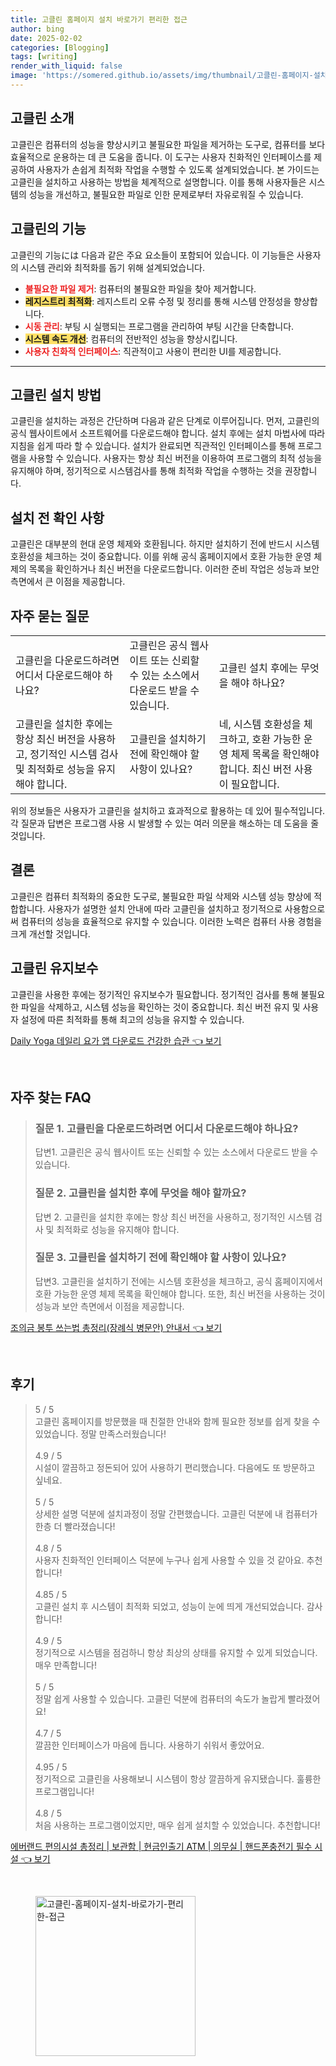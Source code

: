 ```yaml
---
title: 고클린 홈페이지 설치 바로가기 편리한 접근
author: bing
date: 2025-02-02
categories: [Blogging]
tags: [writing]
render_with_liquid: false
image: 'https://somered.github.io/assets/img/thumbnail/고클린-홈페이지-설치-바로가기-편리한-접근.webp'
---
```



<h2 id='고클린_소개'>고클린 소개</h2>

<p>고클린은 컴퓨터의 성능을 향상시키고 불필요한 파일을 제거하는 도구로, 컴퓨터를 보다 효율적으로 운용하는 데 큰 도움을 줍니다. 이 도구는 사용자 친화적인 인터페이스를 제공하여 사용자가 손쉽게 최적화 작업을 수행할 수 있도록 설계되었습니다. 본 가이드는 고클린을 설치하고 사용하는 방법을 체계적으로 설명합니다. 이를 통해 사용자들은 시스템의 성능을 개선하고, 불필요한 파일로 인한 문제로부터 자유로워질 수 있습니다.</p>

<h2 id='고클린의_기능'>고클린의 기능</h2>

<p>고클린의 기능には 다음과 같은 주요 요소들이 포함되어 있습니다. 이 기능들은 사용자의 시스템 관리와 최적화를 돕기 위해 설계되었습니다.</p>

<ul>
    <li><b><span style="color: #ee2323;">불필요한 파일 제거</span></b>: 컴퓨터의 불필요한 파일을 찾아 제거합니다.</li>
    <li><b><span style="background-color: #ffe066;">레지스트리 최적화</span></b>: 레지스트리 오류 수정 및 정리를 통해 시스템 안정성을 향상합니다.</li>
    <li><b><span style="color: #ee2323;">시동 관리</span></b>: 부팅 시 실행되는 프로그램을 관리하여 부팅 시간을 단축합니다.</li>
    <li><b><span style="background-color: #ffe066;">시스템 속도 개선</span></b>: 컴퓨터의 전반적인 성능을 향상시킵니다.</li>
    <li><b><span style="color: #ee2323;">사용자 친화적 인터페이스</span></b>: 직관적이고 사용이 편리한 UI를 제공합니다.</li>
</ul>

<hr />

<h2 id='고클린_설치_방법'>고클린 설치 방법</h2>

<p>고클린을 설치하는 과정은 간단하며 다음과 같은 단계로 이루어집니다. 먼저, 고클린의 공식 웹사이트에서 소프트웨어를 다운로드해야 합니다. 설치 후에는 설치 마법사에 따라 지침을 쉽게 따라 할 수 있습니다. 설치가 완료되면 직관적인 인터페이스를 통해 프로그램을 사용할 수 있습니다. 사용자는 항상 최신 버전을 이용하여 프로그램의 최적 성능을 유지해야 하며, 정기적으로 시스템검사를 통해 최적화 작업을 수행하는 것을 권장합니다.</p>

<h2 id='설치_전_확인사항'>설치 전 확인 사항</h2>

<p>고클린은 대부분의 현대 운영 체제와 호환됩니다. 하지만 설치하기 전에 반드시 시스템 호환성을 체크하는 것이 중요합니다. 이를 위해 공식 홈페이지에서 호환 가능한 운영 체제의 목록을 확인하거나 최신 버전을 다운로드합니다. 이러한 준비 작업은 성능과 보안 측면에서 큰 이점을 제공합니다.</p>

<h2 id='자주_묻는_질문'>자주 묻는 질문</h2>

<table>
    <tr>
        <td>고클린을 다운로드하려면 어디서 다운로드해야 하나요?</td>
        <td>고클린은 공식 웹사이트 또는 신뢰할 수 있는 소스에서 다운로드 받을 수 있습니다.</td>
        <td>고클린 설치 후에는 무엇을 해야 하나요?</td>
    </tr>
    <tr>
        <td>고클린을 설치한 후에는 항상 최신 버전을 사용하고, 정기적인 시스템 검사 및 최적화로 성능을 유지해야 합니다.</td>
        <td>고클린을 설치하기 전에 확인해야 할 사항이 있나요?</td>
        <td>네, 시스템 호환성을 체크하고, 호환 가능한 운영 체제 목록을 확인해야 합니다. 최신 버전 사용이 필요합니다.</td>
    </tr>
</table>

<p>위의 정보들은 사용자가 고클린을 설치하고 효과적으로 활용하는 데 있어 필수적입니다. 각 질문과 답변은 프로그램 사용 시 발생할 수 있는 여러 의문을 해소하는 데 도움을 줄 것입니다.</p>

<h2 id='결론'>결론</h2>

<p>고클린은 컴퓨터 최적화의 중요한 도구로, 불필요한 파일 삭제와 시스템 성능 향상에 적합합니다. 사용자가 설명한 설치 안내에 따라 고클린을 설치하고 정기적으로 사용함으로써 컴퓨터의 성능을 효율적으로 유지할 수 있습니다. 이러한 노력은 컴퓨터 사용 경험을 크게 개선할 것입니다.</p>

<h2 id='고클린_유지보수'>고클린 유지보수</h2>

<p>고클린을 사용한 후에는 정기적인 유지보수가 필요합니다. 정기적인 검사를 통해 불필요한 파일을 삭제하고, 시스템 성능을 확인하는 것이 중요합니다. 최신 버전 유지 및 사용자 설정에 따른 최적화를 통해 최고의 성능을 유지할 수 있습니다.</p>


<p><a class="click-button" title="Daily Yoga 데일리 요가 앱 다운로드 건강한 습관" href="https://somered.github.io/posts/Daily-Yoga-%EB%8D%B0%EC%9D%BC%EB%A6%AC-%EC%9A%94%EA%B0%80-%EC%95%B1-%EB%8B%A4%EC%9A%B4%EB%A1%9C%EB%93%9C-%EA%B1%B4%EA%B0%95%ED%95%9C-%EC%8A%B5%EA%B4%80/" rel="dofollow">Daily Yoga 데일리 요가 앱 다운로드 건강한 습관 👈 보기</a></p><br>
<h2 id='자주_찾는_FAQ'>자주 찾는 FAQ</h2>
<div itemscope="" itemtype="https://schema.org/FAQPage"> 
<blockquote> 
<div itemscope="" itemprop="mainEntity" itemtype="https://schema.org/Question"> 
<h3 itemprop="name">질문 1. 고클린을 다운로드하려면 어디서 다운로드해야 하나요?</h3> 
<div itemscope="" itemprop="acceptedAnswer" itemtype="https://schema.org/Answer"> 
<span itemprop="text"> 
<p>답변1. 고클린은 공식 웹사이트 또는 신뢰할 수 있는 소스에서 다운로드 받을 수 있습니다.</p> 
</span> 
</div> 
</div> 

<div itemscope="" itemprop="mainEntity" itemtype="https://schema.org/Question"> 
<h3 itemprop="name">질문 2. 고클린을 설치한 후에 무엇을 해야 할까요?</h3> 
<div itemscope="" itemprop="acceptedAnswer" itemtype="https://schema.org/Answer"> 
<span itemprop="text"> 
<p>답변 2. 고클린을 설치한 후에는 항상 최신 버전을 사용하고, 정기적인 시스템 검사 및 최적화로 성능을 유지해야 합니다.</p> 
</span> 
</div> 
</div> 

<div itemscope="" itemprop="mainEntity" itemtype="https://schema.org/Question"> 
<h3 itemprop="name">질문 3. 고클린을 설치하기 전에 확인해야 할 사항이 있나요?</h3> 
<div itemscope="" itemprop="acceptedAnswer" itemtype="https://schema.org/Answer"> 
<span itemprop="text"> 
<p>답변3. 고클린을 설치하기 전에는 시스템 호환성을 체크하고, 공식 홈페이지에서 호환 가능한 운영 체제 목록을 확인해야 합니다. 또한, 최신 버전을 사용하는 것이 성능과 보안 측면에서 이점을 제공합니다.</p> 
</span> 
</div> 
</div> 
</blockquote> 
</div>
<p><a class="click-button" title="조의금 봉투 쓰는법 총정리(장례식 병문안) 안내서" href="https://somered.github.io/posts/%EC%A1%B0%EC%9D%98%EA%B8%88-%EB%B4%89%ED%88%AC-%EC%93%B0%EB%8A%94%EB%B2%95-%EC%B4%9D%EC%A0%95%EB%A6%AC(%EC%9E%A5%EB%A1%80%EC%8B%9D-%EB%B3%91%EB%AC%B8%EC%95%88)-%EC%95%88%EB%82%B4%EC%84%9C/" rel="dofollow">조의금 봉투 쓰는법 총정리(장례식 병문안) 안내서 👈 보기</a></p><br>
<h2 id='후기'>후기</h2>
<div itemscope itemtype="https://schema.org/Product">
  <blockquote>
  <div itemprop="review" itemscope itemtype="https://schema.org/Review">
      <div itemprop="reviewRating" itemscope itemtype="https://schema.org/Rating"> <span itemprop="ratingValue">5</span> / <span itemprop="bestRating">5</span> </div>
      <span itemprop="reviewBody">고클린 홈페이지를 방문했을 때 친절한 안내와 함께 필요한 정보를 쉽게 찾을 수 있었습니다. 정말 만족스러웠습니다!</span>
  </div>
  <br>
  <div itemprop="review" itemscope itemtype="https://schema.org/Review">
      <div itemprop="reviewRating" itemscope itemtype="https://schema.org/Rating"> <span itemprop="ratingValue">4.9</span> / <span itemprop="bestRating">5</span> </div>
      <span itemprop="reviewBody">시설이 깔끔하고 정돈되어 있어 사용하기 편리했습니다. 다음에도 또 방문하고 싶네요.</span>
  </div>
  <br>
  <div itemprop="review" itemscope itemtype="https://schema.org/Review">
      <div itemprop="reviewRating" itemscope itemtype="https://schema.org/Rating"> <span itemprop="ratingValue">5</span> / <span itemprop="bestRating">5</span> </div>
      <span itemprop="reviewBody">상세한 설명 덕분에 설치과정이 정말 간편했습니다. 고클린 덕분에 내 컴퓨터가 한층 더 빨라졌습니다!</span>
  </div>
  <br>
  <div itemprop="review" itemscope itemtype="https://schema.org/Review">
      <div itemprop="reviewRating" itemscope itemtype="https://schema.org/Rating"> <span itemprop="ratingValue">4.8</span> / <span itemprop="bestRating">5</span> </div>
      <span itemprop="reviewBody">사용자 친화적인 인터페이스 덕분에 누구나 쉽게 사용할 수 있을 것 같아요. 추천합니다!</span>
  </div>
  <br>
  <div itemprop="review" itemscope itemtype="https://schema.org/Review">
      <div itemprop="reviewRating" itemscope itemtype="https://schema.org/Rating"> <span itemprop="ratingValue">4.85</span> / <span itemprop="bestRating">5</span> </div>
      <span itemprop="reviewBody">고클린 설치 후 시스템이 최적화 되었고, 성능이 눈에 띄게 개선되었습니다. 감사합니다!</span>
  </div>
  <br>
  <div itemprop="review" itemscope itemtype="https://schema.org/Review">
      <div itemprop="reviewRating" itemscope itemtype="https://schema.org/Rating"> <span itemprop="ratingValue">4.9</span> / <span itemprop="bestRating">5</span> </div>
      <span itemprop="reviewBody">정기적으로 시스템을 점검하니 항상 최상의 상태를 유지할 수 있게 되었습니다. 매우 만족합니다!</span>
  </div>
  <br>
  <div itemprop="review" itemscope itemtype="https://schema.org/Review">
      <div itemprop="reviewRating" itemscope itemtype="https://schema.org/Rating"> <span itemprop="ratingValue">5</span> / <span itemprop="bestRating">5</span> </div>
      <span itemprop="reviewBody">정말 쉽게 사용할 수 있습니다. 고클린 덕분에 컴퓨터의 속도가 놀랍게 빨라졌어요!</span>
  </div>
  <br>
  <div itemprop="review" itemscope itemtype="https://schema.org/Review">
      <div itemprop="reviewRating" itemscope itemtype="https://schema.org/Rating"> <span itemprop="ratingValue">4.7</span> / <span itemprop="bestRating">5</span> </div>
      <span itemprop="reviewBody">깔끔한 인터페이스가 마음에 듭니다. 사용하기 쉬워서 좋았어요.</span>
  </div>
  <br>
  <div itemprop="review" itemscope itemtype="https://schema.org/Review">
      <div itemprop="reviewRating" itemscope itemtype="https://schema.org/Rating"> <span itemprop="ratingValue">4.95</span> / <span itemprop="bestRating">5</span> </div>
      <span itemprop="reviewBody">정기적으로 고클린을 사용해보니 시스템이 항상 깔끔하게 유지됐습니다. 훌륭한 프로그램입니다!</span>
  </div>
  <br>
  <div itemprop="review" itemscope itemtype="https://schema.org/Review">
      <div itemprop="reviewRating" itemscope itemtype="https://schema.org/Rating"> <span itemprop="ratingValue">4.8</span> / <span itemprop="bestRating">5</span> </div>
      <span itemprop="reviewBody">처음 사용하는 프로그램이었지만, 매우 쉽게 설치할 수 있었습니다. 추천합니다!</span>
  </div>
  </blockquote>
</div>
<p><a class="click-button" title="에버랜드 편의시설 총정리 | 보관함 | 현금인출기 ATM | 의무실 | 핸드폰충전기 필수 시설" href="https://somered.github.io/posts/%EC%97%90%EB%B2%84%EB%9E%9C%EB%93%9C-%ED%8E%B8%EC%9D%98%EC%8B%9C%EC%84%A4-%EC%B4%9D%EC%A0%95%EB%A6%AC-%EB%B3%B4%EA%B4%80%ED%95%A8-%ED%98%84%EA%B8%88%EC%9D%B8%EC%B6%9C%EA%B8%B0-ATM-%EC%9D%98%EB%AC%B4%EC%8B%A4-%ED%95%B8%EB%93%9C%ED%8F%B0%EC%B6%A9%EC%A0%84%EA%B8%B0-%ED%95%84%EC%88%98-%EC%8B%9C%EC%84%A4/" rel="dofollow">에버랜드 편의시설 총정리 | 보관함 | 현금인출기 ATM | 의무실 | 핸드폰충전기 필수 시설 👈 보기</a></p><br>
<figure class="image"><img src="https://somered.github.io/assets/img/thumbnail/고클린-홈페이지-설치-바로가기-편리한-접근.webp" alt="고클린-홈페이지-설치-바로가기-편리한-접근" width="256" height="256"></figure>